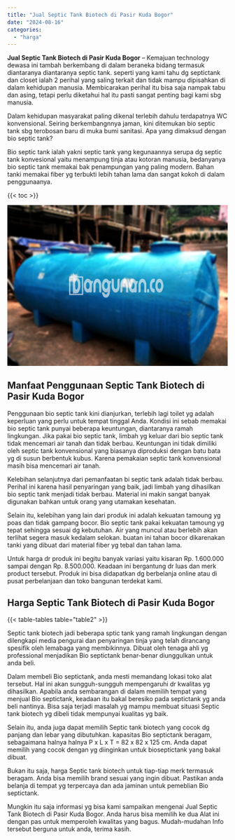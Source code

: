 ```yaml
---
title: "Jual Septic Tank Biotech di Pasir Kuda Bogor"
date: "2024-08-16"
categories: 
  - "harga"
---
```


**Jual Septic Tank Biotech di Pasir Kuda Bogor** – Kemajuan technology dewasa ini tambah berkembang di dalam beraneka bidang termasuk diantaranya diantaranya septic tank. seperti yang kami tahu dg septictank dan closet ialah 2 perihal yang saling terkait dan tidak mampu dipisahkan di dalam kehidupan manusia. Membicarakan perihal itu bisa saja nampak tabu dan asing, tetapi perlu diketahui hal itu pasti sangat penting bagi kami sbg manusia.

Dalam kehidupan masyarakat paling dikenal terlebih dahulu terdapatnya WC konvensional. Seiring berkembangnnya jaman, kini ditemukan bio septic tank sbg terobosan baru di muka bumi sanitasi. Apa yang dimaksud dengan bio septic tank?

Bio septic tank ialah yakni septic tank yang kegunaannya serupa dg septic tank konvesional yaitu menampung tinja atau kotoran manusia, bedanyanya bio septic tank memakai bak penampungan yang paling modern. Bahan tanki memakai fiber yg terbukti lebih tahan lama dan sangat kokoh di dalam penggunaanya.

{{< toc >}}

![Jual Septic Tank Biotech di Pasir Kuda Bogor](/images/jual-bio-septictank-31.png)

## Manfaat Penggunaan Septic Tank Biotech di Pasir Kuda Bogor

Penggunaan bio septic tank kini dianjurkan, terlebih lagi toilet yg adalah keperluan yang perlu untuk tempat tinggal Anda. Kondisi ini sebab memakai bio septic tank punyai beberapa keuntungan, diantaranya ramah lingkungan. Jika pakai bio septic tank, limbah yg keluar dari bio septic tank tidak mencemari air tanah dan tidak berbau. Keuntungan ini tidak dimiliki oleh septic tank konvensional yang biasanya diproduksi dengan batu bata yg di susun berbentuk kubus. Karena pemakaian septic tank konvensional masih bisa mencemari air tanah.

Kelebihan selanjutnya dari pemanfaatan bi septic tank adalah tidak berbau. Perihal ini karena hasil penyaringan yang baik, jadi limbah yang dihasilkan bio septic tank menjadi tidak berbau. Material ini makin sangat banyak digunakan bahkan untuk orang yang utamakan kesehatan.

Selain itu, kelebihan yang lain dari produk ini adalah kekuatan tamoung yg poas dan tidak gampang bocor. Bio septic tank pakai kekuatan tamoung yg tepat sehingga sesuai dg kebutuhan. Air yang muncul atau berlebih akan terlihat segera masuk kedalam selokan. buatan ini tahan bocor dikarenakan tanki yang dibuat dari material fiber yg tebal dan tahan lama.

Untuk harga dr produk ini begitu banyak variasi yaitu kisaran Rp. 1.600.000 sampai dengan Rp. 8.500.000. Keadaan ini bergantung dr luas dan merk product tersebut. Produk ini bisa didapatkan dg berbelanja online atau di pusat perbelanjaan dan toko bangunan terdekat kami.

## Harga Septic Tank Biotech di Pasir Kuda Bogor

{{< table-tables table="table2" >}}

Septic tank biotech jadi beberapa sptic tank yang ramah lingkungan dengan dilengkapi media pengurai dan penyaringan tinja yang telah dirancang spesifik oleh lemabaga yang membikinnya. Dibuat oleh tenaga ahli yg professional menjadikan Bio septictank benar-benar diunggulkan untuk anda beli.

Dalam membeli Bio septictank, anda mesti memandang lokasi toko alat tersebut. Hal ini akan sungguh-sungguh mempengaruhi dr kwalitas yg dihasilkan. Apabila anda sembarangan di dalam memilih tempat yang menjual Bio septictank, keadaan itu bakal beresiko pada septictank yg anda beli nantinya. Bisa saja terjadi masalah yg mampu membuat situasi Septic tank biotech yg dibeli tidak mempunyai kualitas yg baik.

Selain itu, anda juga dapat memilih Septic tank biotech yang cocok dg panjang dan lebar yang dibutuhkan. kapasitas Bio septictank beragam, sebagaimana halnya halnya P x L x T = 82 x 82 x 125 cm. Anda dapat memilih yang cocok dengan yg diinginkan untuk bioseptictank yang bakal dibuat.

Bukan itu saja, harga Septic tank biotech untuk tiap-tiap merk termasuk beragam. Anda bisa memilih brand sesuai yang ingin dibuat. Pastikan anda belanja di tempat yg terpercaya dan ada jaminan untuk pemeblian Bio septictank.

Mungkin itu saja informasi yg bisa kami sampaikan mengenai Jual Septic Tank Biotech di Pasir Kuda Bogor. Anda harus bisa memilih ke dua Alat ini dengan pas untuk memperoleh kwalitas yang bagus. Mudah-mudahan Info tersebut berguna untuk anda, terima kasih.
